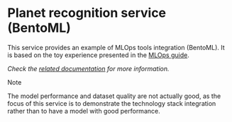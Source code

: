 # Planet recognition service (BentoML)

This service provides an example of MLOps tools integration (BentoML).
It is based on the toy experience presented in the [MLOps guide](https://mlops.swiss-ai-center.ch/).

_Check the [related documentation](https://docs.swiss-ai-center.ch/reference/services/planet-recognition/) for more information._

> [!NOTE]
> The model performance and dataset quality are not actually good, as the focus of this service is to demonstrate the
> technology stack integration rather than to have a model with good performance.

